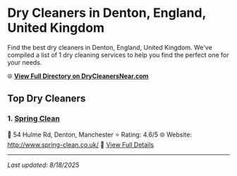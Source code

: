 # Dry Cleaners in Denton, England, United Kingdom

Find the best dry cleaners in Denton, England, United Kingdom. We've compiled a list of 1 dry cleaning services to help you find the perfect one for your needs.

🌐 **[View Full Directory on DryCleanersNear.com](https://drycleanersnear.com/city/United%20Kingdom/England/Denton)**

## Top Dry Cleaners

### 1. [Spring Clean](https://drycleanersnear.com/dryCleaner/6892b7da7a636409f9a33b48/spring-clean)
📍 54 Hulme Rd, Denton, Manchester
⭐ Rating: 4.6/5
🌐 Website: http://www.spring-clean.co.uk/
🔗 [View Full Details](https://drycleanersnear.com/dryCleaner/6892b7da7a636409f9a33b48/spring-clean)


---

*Last updated: 8/18/2025*
